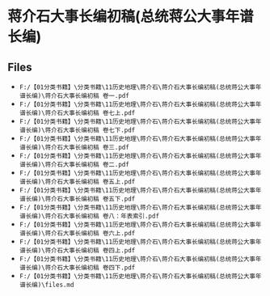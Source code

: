 # 蒋介石大事长编初稿(总统蒋公大事年谱长编)

## Files

- `F:/【01分类书籍】\分类书籍\11历史地理\蒋介石\蒋介石大事长编初稿(总统蒋公大事年谱长编)\蒋介石大事长编初稿 卷一.pdf`
- `F:/【01分类书籍】\分类书籍\11历史地理\蒋介石\蒋介石大事长编初稿(总统蒋公大事年谱长编)\蒋介石大事长编初稿 卷七上.pdf`
- `F:/【01分类书籍】\分类书籍\11历史地理\蒋介石\蒋介石大事长编初稿(总统蒋公大事年谱长编)\蒋介石大事长编初稿 卷七下.pdf`
- `F:/【01分类书籍】\分类书籍\11历史地理\蒋介石\蒋介石大事长编初稿(总统蒋公大事年谱长编)\蒋介石大事长编初稿 卷三.pdf`
- `F:/【01分类书籍】\分类书籍\11历史地理\蒋介石\蒋介石大事长编初稿(总统蒋公大事年谱长编)\蒋介石大事长编初稿 卷二.pdf`
- `F:/【01分类书籍】\分类书籍\11历史地理\蒋介石\蒋介石大事长编初稿(总统蒋公大事年谱长编)\蒋介石大事长编初稿 卷五上.pdf`
- `F:/【01分类书籍】\分类书籍\11历史地理\蒋介石\蒋介石大事长编初稿(总统蒋公大事年谱长编)\蒋介石大事长编初稿 卷五下.pdf`
- `F:/【01分类书籍】\分类书籍\11历史地理\蒋介石\蒋介石大事长编初稿(总统蒋公大事年谱长编)\蒋介石大事长编初稿 卷八：年表索引.pdf`
- `F:/【01分类书籍】\分类书籍\11历史地理\蒋介石\蒋介石大事长编初稿(总统蒋公大事年谱长编)\蒋介石大事长编初稿 卷六上.pdf`
- `F:/【01分类书籍】\分类书籍\11历史地理\蒋介石\蒋介石大事长编初稿(总统蒋公大事年谱长编)\蒋介石大事长编初稿 卷四上.pdf`
- `F:/【01分类书籍】\分类书籍\11历史地理\蒋介石\蒋介石大事长编初稿(总统蒋公大事年谱长编)\蒋介石大事长编初稿 卷四下.pdf`
- `F:/【01分类书籍】\分类书籍\11历史地理\蒋介石\蒋介石大事长编初稿(总统蒋公大事年谱长编)\files.md`
